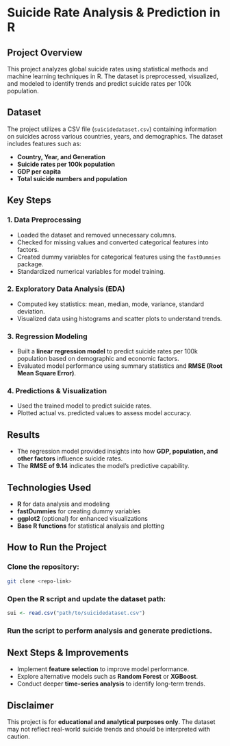 # Suicide Rate Analysis & Prediction in R  

## Project Overview  
This project analyzes global suicide rates using statistical methods and machine learning techniques in R. The dataset is preprocessed, visualized, and modeled to identify trends and predict suicide rates per 100k population.  

## Dataset  
The project utilizes a CSV file (`suicidedataset.csv`) containing information on suicides across various countries, years, and demographics. The dataset includes features such as:  
- **Country, Year, and Generation**  
- **Suicide rates per 100k population**  
- **GDP per capita**  
- **Total suicide numbers and population**  

## Key Steps  

### 1. Data Preprocessing  
- Loaded the dataset and removed unnecessary columns.  
- Checked for missing values and converted categorical features into factors.  
- Created dummy variables for categorical features using the `fastDummies` package.  
- Standardized numerical variables for model training.  

### 2. Exploratory Data Analysis (EDA)  
- Computed key statistics: mean, median, mode, variance, standard deviation.  
- Visualized data using histograms and scatter plots to understand trends.  

### 3. Regression Modeling  
- Built a **linear regression model** to predict suicide rates per 100k population based on demographic and economic factors.  
- Evaluated model performance using summary statistics and **RMSE (Root Mean Square Error)**.  

### 4. Predictions & Visualization  
- Used the trained model to predict suicide rates.  
- Plotted actual vs. predicted values to assess model accuracy.  

## Results  
- The regression model provided insights into how **GDP, population, and other factors** influence suicide rates.  
- The **RMSE of 9.14** indicates the model’s predictive capability.  

## Technologies Used  
- **R** for data analysis and modeling  
- **fastDummies** for creating dummy variables  
- **ggplot2** (optional) for enhanced visualizations  
- **Base R functions** for statistical analysis and plotting  

## How to Run the Project  

### Clone the repository:  
```bash
git clone <repo-link>
```

### Open the R script and update the dataset path:  
```r
sui <- read.csv("path/to/suicidedataset.csv")
```

### Run the script to perform analysis and generate predictions.  

## Next Steps & Improvements  
- Implement **feature selection** to improve model performance.  
- Explore alternative models such as **Random Forest** or **XGBoost**.  
- Conduct deeper **time-series analysis** to identify long-term trends.  

## Disclaimer  
This project is for **educational and analytical purposes only**. The dataset may not reflect real-world suicide trends and should be interpreted with caution.  
